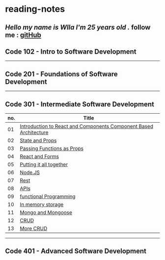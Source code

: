 # reading-notes

***Hello my name is Wlla I'm 25 years old .***
follow me : [gitHub](https://github.com/WllaTalafha)
---

## Code 102 - Intro to Software Development
---
## Code 201 - Foundations of Software Development
---
## Code 301 - Intermediate Software Development

| no. | Title|
| --- | ----------- |
|  01 | [Introduction to React and Components Component Based Architecture](https://github.com/WllaTalafha/reading-notes/blob/main/itroAboutReactAndComponent.md) |
|  02 | [State and Props](https://github.com/WllaTalafha/reading-notes/blob/main/stateAndProps.md) |
|  03 | [Passing Functions as Props](https://github.com/WllaTalafha/reading-notes/blob/main/passingFunctionsAsProp.md) |
|  04 | [React and Forms](https://github.com/WllaTalafha/reading-notes/blob/main/stateAndProps.md)          |
|  05 | [Putting it all together](https://github.com/WllaTalafha/reading-notes/blob/main/puttingItAllTogether.md)  |
|  06 | [Node.JS](https://github.com/WllaTalafha/reading-notes/blob/main/nodeJS.md)          |
|  07 | [Rest](https://github.com/WllaTalafha/reading-notes/blob/main/rest.md)          |
|  08 | [APIs](https://github.com/WllaTalafha/reading-notes/blob/main/APIs.md)          |
|  09 | [functional Programming](https://github.com/WllaTalafha/reading-notes/blob/main/functionalProgramming.md)          |
| 10 | [In memory storage](https://github.com/WllaTalafha/reading-notes/edit/main/inMemoryStorage.md)          |
| 11 | [Mongo and Mongoose](https://github.com/WllaTalafha/reading-notes/blob/main/mongoAndMongoose.md)          |
| 12 | [CRUD](https://github.com/WllaTalafha/reading-notes/blob/main/CRUD.md)          |
| 13 | [More CRUD](https://github.com/WllaTalafha/reading-notes/blob/main/MoreCRUD.md)          |



---
## Code 401 - Advanced Software Development
